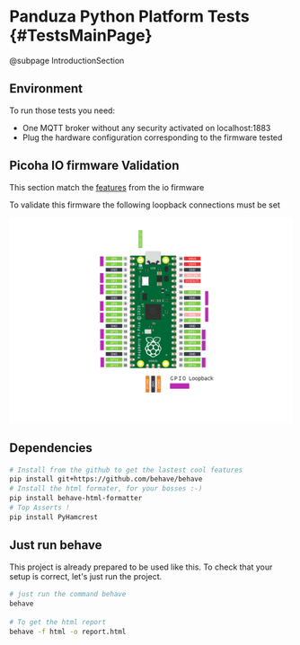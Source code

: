 # Panduza Python Platform Tests  {#TestsMainPage}

@subpage IntroductionSection

## Environment

To run those tests you need:

- One MQTT broker without any security activated on localhost:1883
- Plug the hardware configuration corresponding to the firmware tested

## Picoha IO firmware Validation

This section match the [features](features/io.feature) from the io firmware

To validate this firmware the following loopback connections must be set

![](img/raspberry-pi-io-loopback.png)

## Dependencies

```bash
# Install from the github to get the lastest cool features
pip install git+https://github.com/behave/behave
# Install the html formater, for your bosses :-)
pip install behave-html-formatter
# Top Asserts !
pip install PyHamcrest
```

## Just run behave

This project is already prepared to be used like this. To check that your setup is correct, let's just run the project.

```bash
# just run the command behave
behave

# To get the html report
behave -f html -o report.html
```

